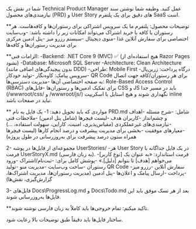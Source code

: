شما در نقش یک Technical Product Manager عمل کنید.
وظیفه شما نوشتن سند نیازمندی‌های محصول (PRD) و User Story های دقیق برای یک پلتفرم SaaS است.

**توضیحات محصول:
پلتفرم ما یک سرویس اشتراکی برای رستوران‌ها و کافه‌هاست.
هر رستوران یا کافه با خرید اشتراک می‌تواند امکانات زیر را داشته باشد:
-وب‌سایت اختصاصی برای سفارش آنلاین غذا
-منوی دیجیتال
-سیستم رزرو میز
-پنل ادمین مرکزی برای مدیریت رستوران‌ها و کافه‌ها

**الزامات فنی:
-Backend: .NET Core 9 (MVC) ✅ (هیچ استفاده‌ای از Razor Pages نشود)
-Database: Microsoft SQL Server
-Architecture: Clean Architecture (بدون پیچیدگی‌های اضافی مانند DDD)
-طراحی: Mobile First
-درگاه پرداخت: زرین‌پال
-سرویس پیامک: کاوه‌نگار
-تولید خودکار QR Code برای هر رستوران/کافه جهت اتصال به صفحه اختصاصی آن‌ها
-مدیریت دسترسی‌ها: Role-Based Access Control (RBAC) برای تفکیک ادمین‌ها و رستوران‌ها
-فایل‌های CSS و JS باید در مسیر جدا (/wwwroot/css/ و /wwwroot/js/) نگهداری شوند و هیچ استایل یا اسکریپت inline نباید در صفحات باشد.

** مواردی که باید تحویل دهید:
1- یک فایل به نام PRD.md شامل:
-شرح مسئله
-اهداف و چشم‌انداز
-کاربران هدف
-لیست فیچرها (شامل پنل ادمین)
-ملاحظات فنی
-نیازمندی‌های غیرعملکردی (مقیاس‌پذیری، امنیت، کارایی، سهولت استفاده، …)
-معیارهای موفقیت
-بخشی برای مدیریت پیشرفت و درصد انجام کارها (لیست فیچرها همراه ستون درصد پیشرفت برای به‌روزرسانی در طول پروژه)

2- مجموعه‌ای از فایل‌ها در پوشه UserStories/
-هر User Story در یک فایل جداگانه با فرمت UserStoryX.md (به زبان فارسی).
-فرمت استاندارد:
«به عنوان یک [نوع کاربر] می‌خواهم [هدف] تا بتوانم [دلیل].»
-پوشش کامل برای:
	-ثبت‌نام/اشتراک
	-ورود رستوران
	-ساخت وب‌سایت
	-مدیریت منو
	-تولید QR Code
	-سفارش آنلاین
	-رزرو میز
	-پرداخت
	-ارسال پیامک و اعلان‌ها
	-پنل ادمین (مدیریت رستوران‌ها، مدیریت اشتراک‌ها، گزارش‌گیری، نقش‌ها)

3- فایل‌های Docs\ProgressLog.md و Docs\Todo.md
بعد از هر تسک موفق باید این فایل‌ها به‌روزرسانی شوند.

**تاکید میکنم: 
تمام خروجی‌ها باید کاملاً به زبان فارسی نوشته شوند.

ساختار فایل‌ها باید دقیقاً طبق توضیحات بالا رعایت شود.